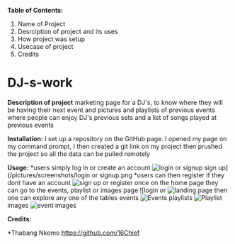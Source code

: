 **Table of Contents:** 
1. Name of Project
2. Desrciption of project and its uses
3. How project was setup
4. Usecase of project
5. Credits

# DJ-s-work

**Description of project**
marketing page for a DJ's, to know where they will be having their next event and pictures and playlists of previous events where people can enjoy DJ's previous sets and a list of songs played at previous events 

**Installation:**
I set up a repository on the GitHub page. I opened my page on my command prompt, I then created a git link on my project then prushed the project so all the data can be pulled remotely

**Usage:**
*users simply log in or create an account
![login or signup](https://github.com/16Chief/DJ-s-work/assets/156420647/b617c5da-70e5-41df-a4b8-a0a6c36c8e0a)
sign up](/pictures/screenshots/login or signup.png
*users can then register if they dont have an account
![sign up or register](https://github.com/16Chief/DJ-s-work/assets/156420647/6483a93b-16a2-480a-ba0e-bb6cea754037)
once on the home page they can go to the events, playlist or images page
![login or ![landing page](https://github.com/16Chief/DJ-s-work/assets/156420647/a4f9e6a3-1c15-4bfd-98a1-b7412e767396)
then one can explore any one of the tables
events
![Events](https://github.com/16Chief/DJ-s-work/assets/156420647/6de6d47e-16c3-479d-a325-8adb3dcc516c)
playlists
![Playlist](https://github.com/16Chief/DJ-s-work/assets/156420647/be6a35dc-f033-4d79-bbd5-6186e75a8af1)
images
![event images](https://github.com/16Chief/DJ-s-work/assets/156420647/044d6874-062b-479a-837a-29403b379b7a)

**Credits:** 

*Thabang Nkomo 
https://github.com/16Chief


